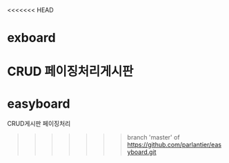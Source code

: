 <<<<<<< HEAD
# exboard
CRUD 페이징처리게시판
=======
# easyboard
CRUD게시판 페이징처리
>>>>>>> branch 'master' of https://github.com/parlantier/easyboard.git

